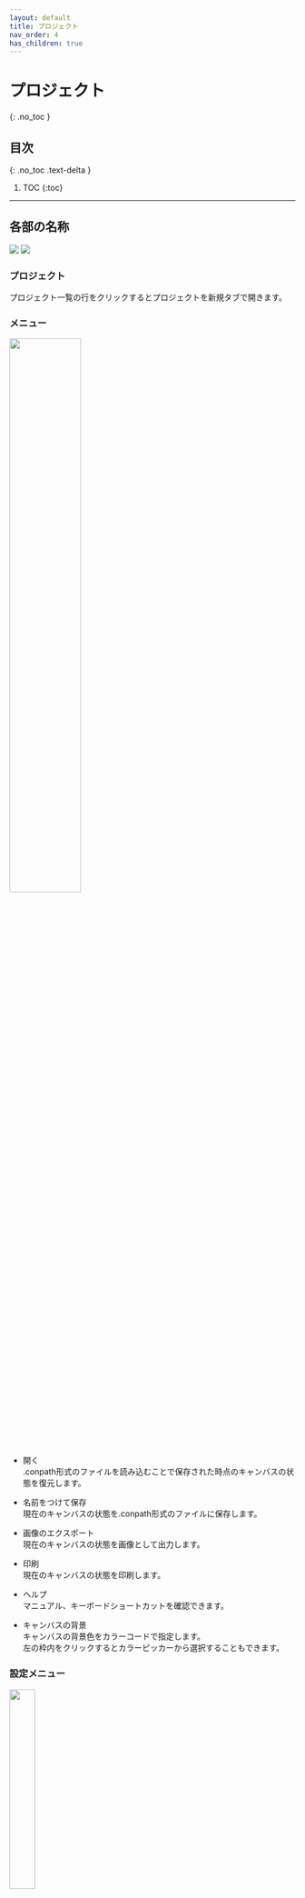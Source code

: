 ```yaml
---
layout: default
title: プロジェクト
nav_order: 4
has_children: true
---
```


# プロジェクト
{: .no_toc }

## 目次
{: .no_toc .text-delta }

1. TOC
{:toc}

---

## 各部の名称

<img src="../../assets/images/projects/1.png">
<img src="../../assets/images/projects/2.png">

### プロジェクト

プロジェクト一覧の行をクリックするとプロジェクトを新規タブで開きます。

### メニュー

<img src="../../assets/images/projects/3.png" width="50%">

- 開く  
  .conpath形式のファイルを読み込むことで保存された時点のキャンバスの状態を復元します。

- 名前をつけて保存  
  現在のキャンバスの状態を.conpath形式のファイルに保存します。

- 画像のエクスポート  
  現在のキャンバスの状態を画像として出力します。

- 印刷  
  現在のキャンバスの状態を印刷します。

- ヘルプ  
  マニュアル、キーボードショートカットを確認できます。

- キャンバスの背景  
  キャンバスの背景色をカラーコードで指定します。  
  左の枠内をクリックするとカラーピッカーから選択することもできます。

### 設定メニュー

<img src="../../assets/images/projects/4.png" width="30%">

- プロジェクト設定  
  プロジェクトの工期を設定します。

- 休日設定  
  プロジェクト全体の休日を設定します。  

- プロジェクトを削除する  
  プロジェクトを削除します。

### ツールボックス

<img src="../../assets/images/projects/5.png" width="15%">

- − 、＋ボタン  
  キャンバスを拡大/縮小します。

- 倍率表示ボタン  
  〇〇%部分をクリックすると拡大/縮小をリセットします。

<img src="../../assets/images/projects/6.png" width="10%">

- 元に戻す（アンドゥ）  
  直前に行った操作を取り消して元に戻します。

- やり直し（リドゥ）  
  アンドゥで取り消した操作をもう一度実行します。

### ツールバー

<img src="../../assets/images/projects/7.png" width="5%">

- ロック  
描画後も使用中のツールを選択したままにします。

<img src="../../assets/images/projects/8.png" width="5%">

- 手のひら  
キャンバスのスクロールを行います。

<img src="../../assets/images/projects/9.png" width="5%">

- 選択  
キャンバス内の要素を選択します。  
要素を選択状態にすると以下の操作を行うことができます。  
  ・単一または複数要素の移動  
  ・単一または複数要素の削除  
  ・単一または複数要素の複製  
  ・ダブルクリックまたはエンターキー：テキストの編集  
  ・単一要素の編集  
  ・[タスクの作成・編集]({% link projects/task/index.md %})  
  ・[マイルストーンの作成・編集]({% link projects/milestone/index.md %})  
  ・[ネットワーク線の作成・編集]({% link projects/dependence/index.md %})

<img src="../../assets/images/projects/10.png" width="5%">

- タスク  
タスクを新規作成します。

<img src="../../assets/images/projects/11.png" width="5%">

- マイルストーン  
マイルストーンを新規作成します。

<img src="../../assets/images/projects/12.png" width="5%">

- 図形  
図形を挿入します。

<img src="../../assets/images/projects/13.png" width="5%">

- テキスト  
テキストを挿入します。

<img src="../../assets/images/projects/14.png" width="5%">

- 画像を挿入  
画像を挿入します。

<img src="../../assets/images/projects/15.png" width="5%">

- レーザーポインター  
キャンバス内にレーザポインターを描画します。

<img src="../../assets/images/projects/16.png" width="5%">

- 消しゴム  
キャンバス内のアイテムを削除します。

### サイドバー

<img src="../../assets/images/projects/17.png" width="30%">

- サイドバー  
  選択された図形の詳細情報や編集可能項目が表示されます。

<img src="../../assets/images/projects/18.png" width="5%">

- ライブラリ  
  使用頻度の高いアイテムをライブラリに登録し、任意のタイミングでキャンバス上に貼り付けることができます。

<img src="../../assets/images/projects/19.png" width="5%">

- コメント  
  組織内のメンバーとコメントのやり取りをすることができます。

### 行ヘッダー

見出しを入力したり、行の高さを編集したりすることができます。

### キャンバス

[プロジェクトの管理]({% link projects/manage-project/index.md %})で設定した範囲のカレンダーが生成されます。今日の日付は水色の線で表示されます。  
今日の日付が画面外にあるとき、[本日]ボタンをクリックすると今日の日付が画面内に表示されるようキャンバスがスクロールされます。
